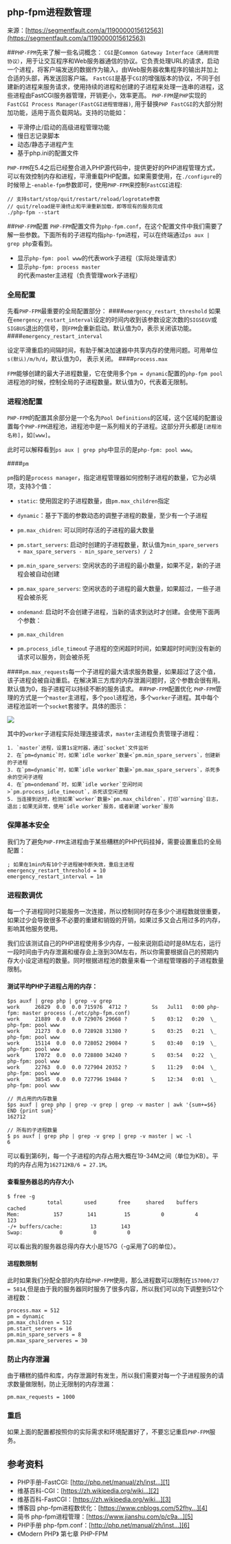 ## php-fpm进程数管理

来源：[https://segmentfault.com/a/1190000015612563](https://segmentfault.com/a/1190000015612563)


##`PHP-FPM`先来了解一些名词概念：
`CGI`是`Common Gateway Interface（通用网管协议）`，用于让交互程序和Web服务器通信的协议。它负责处理URL的请求，启动一个进程，将客户端发送的数据作为输入，由Web服务器收集程序的输出并加上合适的头部，再发送回客户端。
`FastCGI`是基于`CGI`的增强版本的协议，不同于创建新的进程来服务请求，使用持续的进程和创建的子进程来处理一连串的进程，这些进程由FastCGI服务器管理，开销更小，效率更高。
`PHP-FPM`是`PHP`实现的`FastCGI Process Manager(FastCGI进程管理器)`, 用于替换`PHP FastCGI`的大部分附加功能，适用于高负载网站。支持的功能如：


* 平滑停止/启动的高级进程管理功能
* 慢日志记录脚本
* 动态/静态子进程产生
* 基于php.ini的配置文件

`PHP-FPM`在5.4之后已经整合进入PHP源代码中，提供更好的PHP进程管理方式，可以有效控制内存和进程，平滑重载PHP配置。如果需要使用，在`./configure`的时候带上`-enable-fpm`参数即可，使用`PHP-FPM`来控制`FastCGI`进程:

```
// 支持start/stop/quit/restart/reload/logrotate参数
// quit/reload是平滑终止和平滑重新加载，即等现有的服务完成
./php-fpm --start
```
##`PHP-FPM`配置
`PHP-FPM`配置文件为`php-fpm.conf`，在这个配置文件中我们需要了解一些参数。下面所有的子进程均指`php-fpm`进程，可以在终端通过`ps aux | grep php`查看到。


* 显示`php-fpm: pool www`的代表work子进程（实际处理请求）
* 显示`php-fpm: process master`的代表master主进程（负责管理work子进程）


### 全局配置

先看`PHP-FPM`最重要的全局配置部分：
####`emergency_restart_threshold`
如果在`emergency_restart_interval`设定的时间内收到该参数设定次数的`SIGSEGV`或`SIGBUS`退出的信号，则`FPM`会重新启动。默认值为0，表示关闭该功能。
####`emergency_restart_interval`

设定平滑重启的间隔时间，有助于解决加速器中共享内存的使用问题。可用单位`s(默认)/m/h/d`，默认值为0， 表示关闭。
####`process.max`

`FPM`能够创建的最大子进程数量，它在使用多个`pm = dynamic`配置的`php-fpm pool`进程池的时候，控制全局的子进程数量。默认值为0，代表着无限制。

### 进程池配置
`PHP-FPM`的配置其余部分是一个名为`Pool Definitions`的区域，这个区域的配置设置每个`PHP-FPM`进程池，进程池中是一系列相关的子进程。这部分开头都是`[进程池名称]`，如`[www]`。

此时可以解释看到`ps aux | grep php`中显示的是`php-fpm: pool www`。

####`pm`

`pm`指的是`process manager`，指定进程管理器如何控制子进程的数量，它为必填项，支持3个值：


* `static`: 使用固定的子进程数量，由`pm.max_children`指定
* `dynamic`：基于下面的参数动态的调整子进程的数量，至少有一个子进程


* `pm.max_chidren`: 可以同时存活的子进程的最大数量
* `pm.start_servers`: 启动时创建的子进程数量，默认值为`min_spare_servers + max_spare_servers - min_spare_servers) / 2`
* `pm.min_spare_servers`: 空闲状态的子进程的最小数量，如果不足，新的子进程会被自动创建
* `pm.max_spare_servers`: 空闲状态的子进程的最大数量，如果超过，一些子进程会被杀死



* `ondemand`: 启动时不会创建子进程，当新的请求到达时才创建。会使用下面两个参数：


* `pm.max_children`
* `pm.process_idle_timeou`t 子进程的空闲超时时间，如果超时时间到没有新的请求可以服务，则会被杀死





####`pm.max_requests`每一个子进程的最大请求服务数量，如果超过了这个值，该子进程会被自动重启。在解决第三方库的内存泄漏问题时，这个参数会很有用。默认值为0，指子进程可以持续不断的服务请求。
##`PHP-FPM`配置优化
`PHP-FPM`管理的方式是一个`master`主进程，多个`pool`进程池，多个`worker`子进程。其中每个进程池监听一个`socket`套接字。具体的图示：

![][0]

其中的`worker`子进程实际处理连接请求，`master`主进程负责管理子进程：

```
1. `master`进程，设置1s定时器，通过`socket`文件监听
2. 在`pm=dynamic`时，如果`idle worker`数量<`pm.min_spare_servers`，创建新的子进程
3. 在`pm=dynamic`时，如果`idle worker`数量>`pm.max_spare_servers`，杀死多余的空闲子进程
4. 在`pm=ondemand`时，如果`idle worker`空闲时间>`pm.process_idle_timeout`，杀死该空闲进程
5. 当连接到达时，检测如果`worker`数量>`pm.max_children`，打印`warning`日志，退出；如果无异常，使用`idle worker`服务，或者新建`worker`服务

```
### 保障基本安全

我们为了避免`PHP-FPM`主进程由于某些糟糕的PHP代码挂掉，需要设置重启的全局配置：

```
; 如果在1min内有10个子进程被中断失效，重启主进程
emergency_restart_threshold = 10
emergency_restart_interval = 1m
```
### 进程数调优

每一个子进程同时只能服务一次连接，所以控制同时存在多少个进程数就很重要，如果过少会导致很多不必要的重建和销毁的开销，如果过多又会占用过多的内存，影响其他服务使用。

我们应该测试自己的PHP进程使用多少内存，一般来说刚启动时是8M左右，运行一段时间由于内存泄漏和缓存会上涨到30M左右，所以你需要根据自己的预期内存大小设定进程的数量。同时根据进程池的数量来看一个进程管理器的子进程数量限制。
#### 测试平均PHP子进程占用的内存：

```
$ps auxf | grep php | grep -v grep
work     26829  0.0  0.0 715976  4712 ?        Ss   Jul11   0:00 php-fpm: master process (./etc/php-fpm.conf)
work     21889  0.0  0.0 729076 29668 ?        S    03:12   0:20  \_ php-fpm: pool www         
work     21273  0.0  0.0 728928 31380 ?        S    03:25   0:21  \_ php-fpm: pool www         
work     15114  0.0  0.0 728052 29084 ?        S    03:40   0:19  \_ php-fpm: pool www         
work     17072  0.0  0.0 728800 34240 ?        S    03:54   0:22  \_ php-fpm: pool www         
work     22763  0.0  0.0 727904 20352 ?        S    11:29   0:04  \_ php-fpm: pool www         
work     38545  0.0  0.0 727796 19484 ?        S    12:34   0:01  \_ php-fpm: pool www

// 共占用的内存数量
$ps auxf | grep php | grep -v grep | grep -v master | awk '{sum+=$6} END {print sum}'
162712

// 所有的子进程数量
$ ps auxf | grep php | grep -v grep | grep -v master | wc -l 
6
```

可以看到第6列，每一个子进程的内存占用大概在19-34M之间（单位为KB）。平均的内存占用为`162712KB/6 = 27.1M`。
#### 查看服务器总的内存大小

```
$ free -g
             total       used       free     shared    buffers     cached
Mem:           157        141         15          0          4        123
-/+ buffers/cache:         13        143
Swap:            0          0          0
```

可以看出我的服务器总得内存大小是157G（-g采用了G的单位）。
#### 进程数限制

此时如果我们分配全部的内存给`PHP-FPM`使用，那么进程数可以限制在`157000/27 = 5814`,但是由于我的服务器同时服务了很多内容，所以我们可以向下调整到512个进程数：

```
process.max = 512
pm = dynamic
pm.max_children = 512
pm.start_servers = 16
pm.min_spare_servers = 8
pm.max_spare_serveres = 30

```
### 防止内存泄漏

由于糟糕的插件和库，内存泄漏时有发生，所以我们需要对每一个子进程服务的请求数量做限制，防止无限制的内存泄漏：

```
pm.max_requests = 1000
```
### 重启

如果上面的配置都按照你的实际需求和环境配置好了，不要忘记重启`PHP-FPM`服务。
## 参考资料


* PHP手册-FastCGI: [http://php.net/manual/zh/inst...][1]  
* 维基百科-CGI：[https://zh.wikipedia.org/wiki...][2]  
* 维基百科-FastCGI：[https://zh.wikipedia.org/wiki...][3]  
* 博客园 php-fpm进程数优化：[https://www.cnblogs.com/52fhy...][4]  
* 简书 php-fpm进程管理：[https://www.jianshu.com/p/c9a...][5]  
* PHP手册 php-fpm.conf：[http://php.net/manual/zh/inst...][6]  
* 《Modern PHP》 第七章 PHP-FPM  


[1]: http://php.net/manual/zh/install.fpm.php
[2]: https://zh.wikipedia.org/wiki/%E9%80%9A%E7%94%A8%E7%BD%91%E5%85%B3%E6%8E%A5%E5%8F%A3
[3]: https://zh.wikipedia.org/wiki/FastCGI
[4]: https://www.cnblogs.com/52fhy/p/5051722.html
[5]: https://www.jianshu.com/p/c9a028c834ff
[6]: http://php.net/manual/zh/install.fpm.configuration.php
[0]: ./img/bVbdFHy.png